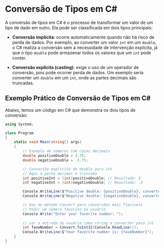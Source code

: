 # Conversão de Tipos em C#

A conversão de tipos em C# é o processo de transformar um valor de um tipo de dado em outro. Ela pode ser classificada em dois tipos principais:

- **Conversão implícita**: ocorre automaticamente quando não há risco de perda de dados. Por exemplo, ao converter um valor `int` em um `double`, o C# realiza a conversão sem a necessidade de intervenção explícita, já que o tipo `double` pode armazenar todos os valores que um `int` pode conter.

- **Conversão explícita (casting)**: exige o uso de um operador de conversão, pois pode ocorrer perda de dados. Um exemplo seria converter um `double` em um `int`, onde as partes decimais são truncadas.

## Exemplo Prático de Conversão de Tipos em C#

Abaixo, temos um código em C# que demonstra os dois tipos de conversão:

```csharp
using System;

class Program
{
    static void Main(string[] args)
    {
        // Exemplo de números com casas decimais
        double positiveDouble = 3.75;
        double negativeDouble = -3.75;

        // Conversão explícita de double para int
        // Aqui a parte decimal é truncada
        int positiveInt = (int)positiveDouble; // Resultado: 3
        int negativeInt = (int)negativeDouble; // Resultado: -3

        Console.WriteLine($"Positive double: {positiveDouble}, converted to int: {positiveInt}");
        Console.WriteLine($"Negative double: {negativeDouble}, converted to int: {negativeInt}");

        // Uso do método Convert para conversões mais flexíveis
        // Pedir um número favorito ao usuário
        Console.Write("Enter your favorite number: ");
        
        // Ler a entrada do usuário como string e converter para int
        int faveNumber = Convert.ToInt32(Console.ReadLine());
        Console.WriteLine($"Your favorite number is: {faveNumber}");
    }
}
